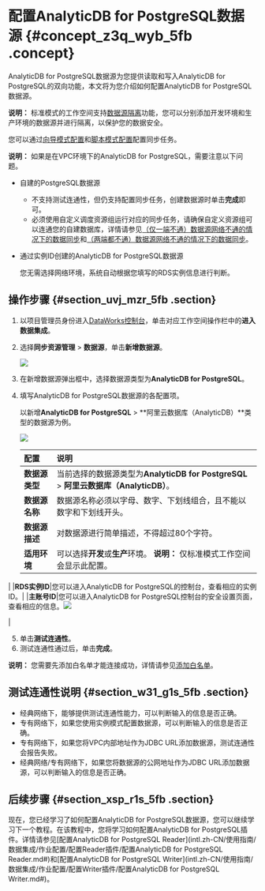 # 配置AnalyticDB for PostgreSQL数据源 {#concept_z3q_wyb_5fb .concept}

AnalyticDB for PostgreSQL数据源为您提供读取和写入AnalyticDB for PostgreSQL的双向功能，本文将为您介绍如何配置AnalyticDB for PostgreSQL数据源。

**说明：** 标准模式的工作空间支持[数据源隔离](intl.zh-CN/使用指南/数据集成/数据源配置/数据源隔离.md#)功能，您可以分别添加开发环境和生产环境的数据源并进行隔离，以保护您的数据安全。

您可以通过[向导模式配置](intl.zh-CN/使用指南/数据集成/作业配置/配置Reader插件/向导模式配置.md#)和[脚本模式配置](intl.zh-CN/使用指南/数据集成/作业配置/配置Reader插件/脚本模式配置.md#)配置同步任务。

**说明：** 如果是在VPC环境下的AnalyticDB for PostgreSQL，需要注意以下问题。

-   自建的PostgreSQL数据源
    -   不支持测试连通性，但仍支持配置同步任务，创建数据源时单击**完成**即可。
    -   必须使用自定义调度资源组运行对应的同步任务，请确保自定义资源组可以连通您的自建数据库，详情请参见[（仅一端不通）数据源网络不通的情况下的数据同步](intl.zh-CN/使用指南/数据集成/最佳实践/（仅一端不通）数据源网络不通的情况下的数据同步.md#)和[（两端都不通）数据源网络不通的情况下的数据同步](intl.zh-CN/使用指南/数据集成/最佳实践/（两端都不通）数据源网络不通的情况下的数据同步.md#)。
-   通过实例ID创建的AnalyticDB for PostgreSQL数据源

    您无需选择网络环境，系统自动根据您填写的RDS实例信息进行判断。


## 操作步骤 {#section_uvj_mzr_5fb .section}

1.  以项目管理员身份进入[DataWorks控制台](https://workbench.data.aliyun.com/console)，单击对应工作空间操作栏中的**进入数据集成**。
2.  选择**同步资源管理** \> **数据源**，单击**新增数据源**。

    ![](http://static-aliyun-doc.oss-cn-hangzhou.aliyuncs.com/assets/img/16213/15629255017595_zh-CN.png)

3.  在新增数据源弹出框中，选择数据源类型为**AnalyticDB for PostgreSQL**。
4.  填写AnalyticDB for PostgreSQL数据源的各配置项。

    以新增**AnalyticDB for PostgreSQL** \> **阿里云数据库（AnalyticDB）**类型的数据源为例。

    ![](images/32075_zh-CN.jpeg)

    |配置|说明|
    |:-|:-|
    |**数据源类型**|当前选择的数据源类型为**AnalyticDB for PostgreSQL** \> **阿里云数据库（AnalyticDB）**。|
    |**数据源名称**|数据源名称必须以字母、数字、下划线组合，且不能以数字和下划线开头。|
    |**数据源描述**|对数据源进行简单描述，不得超过80个字符。|
    |**适用环境**|可以选择**开发**或**生产**环境。 **说明：** 仅标准模式工作空间会显示此配置。

 |
    |**RDS实例ID**|您可以进入AnalyticDB for PostgreSQL的控制台，查看相应的实例ID。|
    |**主账号ID**|您可以进入AnalyticDB for PostgreSQL控制台的安全设置页面，查看相应的信息。![](http://static-aliyun-doc.oss-cn-hangzhou.aliyuncs.com/assets/img/62183/156292550132076_zh-CN.png)

|

5.  单击**测试连通性**。
6.  测试连通性通过后，单击**完成**。

**说明：** 您需要先添加白名单才能连接成功，详情请参见[添加白名单](intl.zh-CN/使用指南/数据集成/常见配置/添加白名单.md#)。

## 测试连通性说明 {#section_w31_g1s_5fb .section}

-   经典网络下，能够提供测试连通性能力，可以判断输入的信息是否正确。
-   专有网络下，如果您使用实例模式配置数据源，可以判断输入的信息是否正确。
-   专有网络下，如果您将VPC内部地址作为JDBC URL添加数据源，测试连通性会报告失败。
-   经典网络/专有网络下，如果您将数据源的公网地址作为JDBC URL添加数据源，可以判断输入的信息是否正确。

## 后续步骤 {#section_xsp_r1s_5fb .section}

现在，您已经学习了如何配置AnalyticDB for PostgreSQL数据源，您可以继续学习下一个教程。在该教程中，您将学习如何配置AnalyticDB for PostgreSQL插件。详情请参见[配置AnalyticDB for PostgreSQL Reader](intl.zh-CN/使用指南/数据集成/作业配置/配置Reader插件/配置AnalyticDB for PostgreSQL Reader.md#)和[配置AnalyticDB for PostgreSQL Writer](intl.zh-CN/使用指南/数据集成/作业配置/配置Writer插件/配置AnalyticDB for PostgreSQL Writer.md#)。

